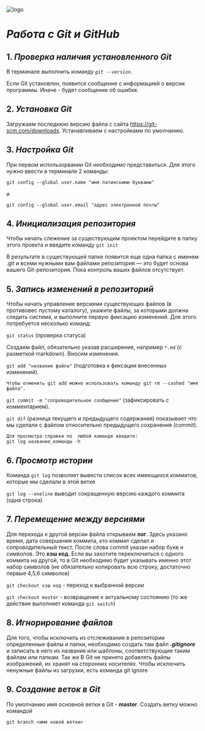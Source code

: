 
![logo](логотип_git_и_github.jpg)
# ***Работа с Git и GitHub***

## 1. _Проверка наличия установленного Git_

В терминале выполнить команду 
_`git --version`_.

Если Git  установлен, появится сообщение с информацией о версии программы. Иначе - будет сообщение об ошибке.

## 2. _Установка Git_

Загружаем последнюю версию файла с сайта https://git-scm.com/downloads. Устанавливаем с настройками по умолчанию.


## 3. _Настройка Git_

При первом использорвании Git необходимо представиться. Для этого нужно ввести в терминале 2 команды:

`git config --global user.name "имя латинскими буквами"`

и

`git config --global user.email "адрес электронной почты"`

 ## 4. _Инициализация репозитория_

Чтобы начать слежение за существующим проектом перейдите в папку этого проекта и введите команду `git init`
 
В результате в существующей папке появится еще одна папка с именем .git и всеми нужными вам файлами репозитория — это будет основа вашего Git-репозитория. 
Пока контроль ваших файлов отсутствует.

 ## 5. _Запись изменений в репозиторий_

Чтобы начать управление версиями существующих файлов (в противовес пустому каталогу), укажите файлы, за которыми должна следить система, и выполните первую фиксацию изменений. Для этого потребуется несколько команд:

`git status` (проверка статуса)

Создаем файл, обязательно указав расширение, например `*.md` (с разметкой markdown).
Вносим изменения.

`git add "название файла"` (подготовка к фиксации внесенных изменений).

    Чтобы отменить git add можно использовать команду git rm --cashed "имя файла".

`git commit -m "сопроводительное сообщение"` (зафиксировать с комментарием).

`git dif` (разница текущего и предыдущего содержания) показывает что мы сделали с файлом относительно предыдущего сохранения (commit).

    Для просмотра справки по  любой команде введите:
    git log название_команды -h


## 6. _Просмотр истории_

Команда `git log` позволяет вывести список всех имеющихся коммитов, которые мы сделали в этой ветке

`git log --oneline` выводит сокращенную версию каждого коммита (одна строка)

## 7. _Перемещение между версиями_

Для перехода к другой версии файла открываем __лог__. Здесь указано время, дата совершения коммита, кто коммит сделал и сопроводительный текст. После слова commit указан набор букв и символов. Это __хэш код__. Если вы захотите переключиться с одного коммита на другой, то в Git необходимо будет указывать именно этот набор символов (не обязательно копировать всю строку, достаточно первые 4,5,6 символов)

`git checkout хэш код` - переход к 
выбранной версии

`git checkout master` - возвращение к актуальному состоянию (то же действие выполняет команда `git switch`)

## 8. _Игнорирование файлов_

Для того, чтобы исключить из отслеживания в репозитории определенные файлы и папки, необходимо создать там файл ***.gitignore*** и записать в него их названия или шаблоны, соответствующие таким файлам или папкам.
Так же В Git не принято добавлять файлы изображений, их хранят на сторонних носителях. Чтобы исключить ненужные файлы из загрузки, есть команда git ignore

## 9. _Создание веток в Git_

По умолчанию имя основной ветки в Git - **master**.
Создать ветку можно командой
```
git branch <имя новой ветки>
```